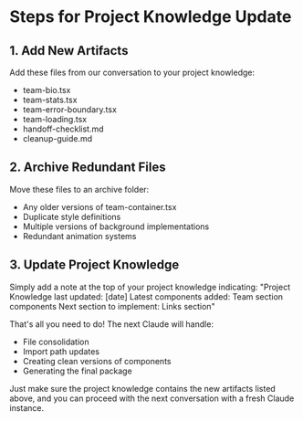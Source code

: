 # Steps for Project Knowledge Update

## 1. Add New Artifacts
Add these files from our conversation to your project knowledge:
- team-bio.tsx
- team-stats.tsx
- team-error-boundary.tsx
- team-loading.tsx
- handoff-checklist.md
- cleanup-guide.md

## 2. Archive Redundant Files
Move these files to an archive folder:
- Any older versions of team-container.tsx
- Duplicate style definitions
- Multiple versions of background implementations
- Redundant animation systems

## 3. Update Project Knowledge
Simply add a note at the top of your project knowledge indicating:
"Project Knowledge last updated: [date]
Latest components added: Team section components
Next section to implement: Links section"

That's all you need to do! The next Claude will handle:
- File consolidation
- Import path updates
- Creating clean versions of components
- Generating the final package

Just make sure the project knowledge contains the new artifacts listed above, and you can proceed with the next conversation with a fresh Claude instance.